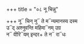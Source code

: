 +++
title = "०८ नू चिन्नु"

+++
नू᳓ चिन् नु᳓ ते म᳓न्यमानस्य दस्म  
उ᳓द् अश्नुवन्ति महिमा᳓नम् उग्र  
न᳓ वीरि᳓यम् इन्दर+ ते न᳓ रा᳓धः